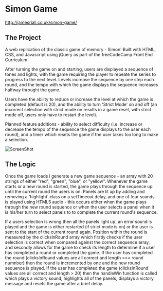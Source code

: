 # Simon Game

http://jamesriall.co.uk/simon-game/

## The Project

A web replication of the classic game of memory - Simon! Built with HTML, CSS, and Javascript using jQuery as part of the freeCodeCamp Front End Curriculum.

After turning the game on and starting, users are displayed a sequence of tones and lights, with the game requiring the player to repeate the series to progress to the next level. Levels increase the sequence by one step each round, and the tempo with which the game displays the sequence increases halfway throught the game.

Users have the ability to reduce or increase the level at which the game is completed (default is 20), and the ability to turn 'Strict Mode' on and off (an incorrect selection with strict mode on results in a game reset, with strict mode off, users only have to restart the level).

Planned feature additions - ability to select difficulty (i.e. increase or decrease the tempo of the sequence the game displays to the user each round), and a timer which resets the game if the user takes too long to make a selection.

![ScreenShot](http://res.cloudinary.com/jamesriall/image/upload/v1469029646/simon_mock_up_juwvn1.png)

## The Logic

Once the game loads I generate a new game sequence - an array with 20 strings of either "red", "green", "blue", or "yellow". Whenever the game starts or a new round is started, the game plays through the sequence up until the current round the users is on. Panels are lit up by adding and removing a 'highlight' class on a setTimeout delay, and one of four sounds is played using HTML5 audio - this occurs either when the game plays through the new round sequence or when the user selects a panel when it is his/her turn to select panels to to complete the current round's sequence.

If a users selection is wrong then all the panels light up, an error sound is played and the game is either restarted (if strict mode is on) or the user is sent to the start of the current round again. Position within the round is measured by the clicksInRound array which firstly checks if the user selection is correct when compared against the correct sequence array, and secondly allows for the game to check its length to determine if a user has completed a round or completed the game. If the user has completed the round (clicksInRound values are all correct and length === round numnber) then the round is incremented by one and the new round sequence is played. If the user has completed the game (clicksInRound values are all correct and length > 20) then the handleWin function is called which plays a victory sound, highlights all of the panels, displays a victory message and resets the game after a brief delay.

